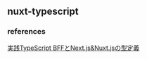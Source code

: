 ## nuxt-typescript

### references
[実践TypeScript BFFとNext.js&Nuxt.jsの型定義](https://www.amazon.co.jp/dp/B07T477V6G/ref=dp-kindle-redirect?_encoding=UTF8&btkr=1)
